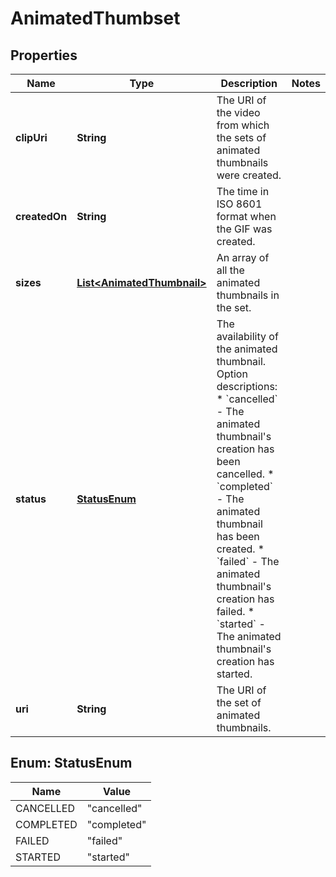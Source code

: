 

# AnimatedThumbset


## Properties

| Name | Type | Description | Notes |
|------------ | ------------- | ------------- | -------------|
|**clipUri** | **String** | The URI of the video from which the sets of animated thumbnails were created. |  |
|**createdOn** | **String** | The time in ISO 8601 format when the GIF was created. |  |
|**sizes** | [**List&lt;AnimatedThumbnail&gt;**](AnimatedThumbnail.md) | An array of all the animated thumbnails in the set. |  |
|**status** | [**StatusEnum**](#StatusEnum) | The availability of the animated thumbnail.  Option descriptions:  * &#x60;cancelled&#x60; - The animated thumbnail&#39;s creation has been cancelled.  * &#x60;completed&#x60; - The animated thumbnail has been created.  * &#x60;failed&#x60; - The animated thumbnail&#39;s creation has failed.  * &#x60;started&#x60; - The animated thumbnail&#39;s creation has started.  |  |
|**uri** | **String** | The URI of the set of animated thumbnails. |  |



## Enum: StatusEnum

| Name | Value |
|---- | -----|
| CANCELLED | &quot;cancelled&quot; |
| COMPLETED | &quot;completed&quot; |
| FAILED | &quot;failed&quot; |
| STARTED | &quot;started&quot; |




